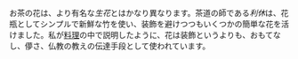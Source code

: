 <p>お茶の花は、より有名な<i>生花</i>とはかなり異なります。茶道の師である<i>利休</i>は、花瓶としてシンプルで新鮮な竹を使い、装飾を避けつつもいくつかの簡単な花を活けました。私が<a href="#kaiseki">料理</a>の中で説明したように、花は装飾というよりも、おもてなし、儚さ、仏教の教えの伝達手段として使われています。</p>
